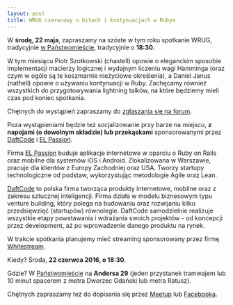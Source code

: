 ```yaml
---
layout: post
title: WRUG czerwcowy o bitach i kontynuacjach w Rubym
---
```


W **środę, 22 maja**, zapraszamy na szóste w tym roku spotkanie
WRUG, tradycyjnie [w Państwomieście](http://panstwomiasto.pl),
tradycyjnie o **18:30**.

W tym miesiącu Piotr Szotkowski (chastell) opowie o eleganckim sposobie
implementacji macierzy logicznej i wydajnym liczeniu wagi Hamminga
(oraz czym w ogóle są te koszmarnie nieżyciowe określenia),
a Daniel Janus (nathell) opowie o używaniu kontynuacji w Ruby.
Zachęcamy również wszystkich do przygotowywania lightning
talków, na które będziemy mieli czas pod koniec spotkania.

Chętnych do wystąpień zapraszamy do [zgłaszania się na
forum](https://forum.rubyonrails.pl/t/wrug-majowy-18-05-2016-sroda/11861).

Poza wystąpieniami będzie też socjalizowanie przy barze na miejscu, **z
napojami (o dowolnym składzie) lub przekąskami** sponsorowanymi przez
[DaftCode](http://daftcode.pl) i [EL Passion](http://www.elpassion.com).

Firma [EL Passion](http://www.elpassion.com) buduje aplikacje
internetowe w oparciu o Ruby on Rails oraz mobilne dla systemów
iOS i Android. Zlokalizowana w Warszawie, pracuje dla klientów
z Europy Zachodniej oraz USA. Tworzy startupy technologiczne
od podstaw, wykorzystując metodologie Agile oraz Lean.

[DaftCode](http://www.daftcode.pl) to polska firma tworząca produkty
internetowe, mobilne oraz z zakresu sztucznej inteligencji. Firma działa
w modelu biznesowym typu venture building, który polega na budowaniu
oraz rozwijaniu kilku przedsięwzięć (startupów) równolegle.
DaftCode samodzielnie realizuje wszystkie etapy powstawania
i wdrażania swoich projektów - od koncepcji przez
development, aż po wprowadzenie danego produktu na rynek.

W trakcie spotkania planujemy mieć streaming sponsorowany
przez firmę [Whitestream](http://whitestream.pl/wrug/).

Kiedy? Środa, **22 czerwca 2016, o 18:30**.

Gdzie? W [Państwomieście](http://panstwomiasto.pl) na
**Andersa 29** (jeden przystanek tramwajem lub 10 minut
spacerem z metra Dworzec Gdański lub metra Ratusz).

Chętnych zapraszamy też do dopisania się przez
[Meetup](http://www.meetup.com/Warsaw-Ruby-Users-Group-WRUG/events/232035336/)
lub [Facebooka](https://web.facebook.com/events/644167932401767/).
